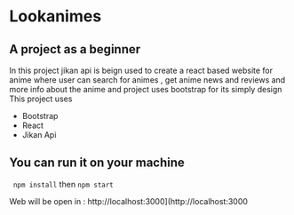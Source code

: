 # Lookanimes
## A project as a beginner 

In this project jikan api is beign used to create a react based website for anime where user can search for animes , get anime news and reviews and more info about the anime 
and project uses bootstrap for its simply design
This project uses 
+ Bootstrap
+ React
+ Jikan Api

## You can run it on your machine

``` npm install```
then 
``` npm start ``` 

Web will be open in :
http://localhost:3000](http://localhost:3000 

